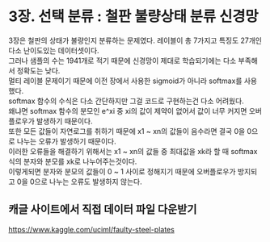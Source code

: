 # 3장. 선택 분류 : 철판 불량상태 분류 신경망
3장은 철판의 상태가 불량인지 분류하는 문제였다. 레이블이 총 7가지고 특징도 27개인 다소 난이도있는 데이터셋이다.  
그러나 샘플의 수는 1941개로 적기 때문에 신경망이 제대로 학습되기에는 다소 부족해서 정확도는 낮다.  
멀티 레이블 문제이기 때문에 이전 장에서 사용한 sigmoid가 아니라 softmax를 사용했다.  
softmax 함수의 수식은 다소 간단하지만 그걸 코드로 구현하는건 다소 어려웠다.  
왜냐면 softmax 함수의 분모인 e^xi 중 xi의 값이 제약이 없어서 값이 너무 커지면 오버플로우가 발생하기 때문이다.  
또한 모든 값들이 자연로그를 취하기 때문에 x1 ~ xn의 값들이 음수라면 결국 0을 0으로 나누는 오류가 발생하기 때문이다.  
이러한 오류들을 해결하기 위해서는 x1 ~ xn의 값들 중 최대값을 xk라 할 때 softmax 식의 분자와 분모를 xk로 나누어주는것이다.  
이렇게되면 분자와 분모의 값들이 0 ~ 1 사이로 정해지기 때문에 오버플로우가 방지되고 0을 0으로 나누는 오류도 발생하지 않는다.  

## 캐글 사이트에서 직접 데이터 파일 다운받기
https://www.kaggle.com/uciml/faulty-steel-plates
